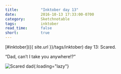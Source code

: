 ```yaml
---
title:          "Inktober day 13"
date:           2016-10-13 17:33:00-0700
category:       Sketchnotable
tags:           inktober
read_time:      false
short:          true
---
```

[#inktober]({{ site.url }}/tags/inktober) day 13: Scared.

“Dad, can’t I take you anywhere!?”

![Scared dad](https://media.bennorris.org/images/sketchnotable/inktober-2016/inktober-day-13.jpg){:loading="lazy"}

